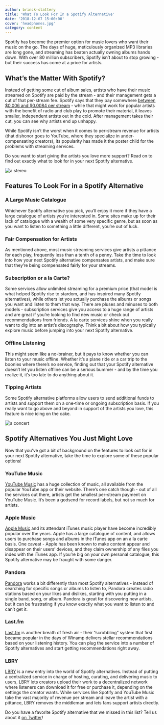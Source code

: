 ```yaml
---
author: brinck-slattery
title: 'What To Look For In a Spotify Alternative'
date: '2018-12-07 15:00:00'
cover: 'headphones.jpg'
category: content
---
```


Spotify has become the premier option for music lovers who want their music on the go. The days of huge, meticulously organized MP3 libraries are long gone, and streaming has beaten actually owning albums hands down. With over 80 million subscribers, Spotify isn’t about to stop growing - but their success has come at a price for artists. 

## What’s the Matter With Spotify?

Instead of getting some cut of album sales, artists who have their music streamed on Spotify are paid by the stream - and their management gets a cut of that per-stream fee. Spotify says that they pay somewhere [between $0.006 and $0.0084 per stream](https://www.cnbc.com/2018/01/26/how-spotify-apple-music-can-pay-musicians-more-commentary.html) - while that might work for popular artists with the benefit of radio and club play to promote their material, it leaves smaller, independent artists out in the cold. After management takes their cut, you can see why artists end up unhappy.

While Spotify isn’t the worst when it comes to per-stream revenue for artists (that dishonor goes to YouTube, where they specialize in under-compensating creators), its popularity has made it the poster child for the problems with streaming services.

Do you want to start giving the artists you love more support? Read on to find out exactly what to look for in your next Spotify alternative.

![a stereo](https://lbry.io/img/stereo.jpg)

## Features To Look For in a Spotify Alternative

### A Large Music Catalogue

Whichever Spotify alternative you pick, you’ll enjoy it more if they have a large catalogue of artists you’re interested in. Some sites make up for their lack of catalogue with a wealth of some very specific genre, but as soon as you want to listen to something a little different, you’re out of luck. 

### Fair Compensation for Artists

As mentioned above, most music streaming services give artists a pittance for each play, frequently less than a tenth of a penny. Take the time to look into how your next Spotify alternative compensates artists, and make sure that they’re being compensated fairly for your streams.

### Subscription or a la Carte?

Some services allow unlimited streaming for a premium price (that model is what helped Spotify rise to stardom, and has inspired many Spotify alternatives), while others let you actually purchase the albums or songs you want and listen to them that way. There are pluses and minuses to both models - subscription services give you access to a huge range of artists and are great if you’re looking to find new music or check out recommendations from friends. A la carte services shine when you really want to dig into an artist’s discography. Think a bit about how you typically explore music before jumping into your next Spotify alternative.

### Offline Listening

This might seem like a no-brainer, but it pays to know whether you can listen to your music offline. Whether it’s a plane ride or a car trip to the boonies where there’s no service, finding out that your Spotify alternative doesn’t let you listen offline can be a serious bummer - and by the time you realize it, it’s too late to do anything about it.

### Tipping Artists

Some Spotify alternative platforms allow users to send additional funds to artists and support them on a one-time or ongoing subscription basis. If you really want to go above and beyond in support of the artists you love, this feature is nice icing on the cake.

![a concert](https://lbry.io/img/concert.jpg)

## Spotify Alternatives You Just Might Love

Now that you’ve got a bit of background on the features to look out for in your next Spotify alternative, take the time to explore some of these popular options! 

### YouTube Music
[YouTube Music](https://music.youtube.com/) has a huge collection of music, all available from the popular YouTube app or their website. There’s one catch though - out of all the services out there, artists get the smallest per-stream payment on YouTube Music. It’s been a godsend for record labels, but not so much for artists.

### Apple Music
[Apple Music](https://www.apple.com/music/) and its attendant iTunes music player have become incredibly popular over the years. Apple has a large catalogue of content, and allows users to purchase songs and albums in the iTunes app on an a la carte basis. One caveat - Apple has been known to make content appear and disappear on their users’ devices, and they claim ownership of any files you index with the iTunes app. If you’re big on your own personal catalogue, this Spotify alternative may be fraught with some danger.

### Pandora
[Pandora](https://www.pandora.com/) works a bit differently than most Spotify alternatives - instead of searching for specific songs or albums to listen to, Pandora creates radio stations based on your likes and dislikes, starting with you putting in a single band, song, or album. Pandora is great for discovering new artists, but it can be frustrating if you know exactly what you want to listen to and can’t get it.

### Last.fm
[Last.fm](https://www.last.fm/) is another breath of fresh air - their “scrobbling” system that first became popular in the days of Winamp delivers stellar recommendations based on your listening history. You can plug the service into a number of Spotify alternatives and start getting recommendations right away.

### LBRY
[LBRY](https://lbry.io/get) is a new entry into the world of Spotify alternatives. Instead of putting a centralized service in charge of hosting, curating, and delivering music to users, LBRY lets creators upload their work to a decentralized network where listeners can download it for free or purchase it, depending on the settings the creator wants. While services like Spotify and YouTube Music take the vast majority of revenue per stream and leave the artist with a pittance, LBRY removes the middleman and lets fans support artists directly.

Do you have a favorite Spotify alternative that we missed in this list? Tell us about it [on Twitter](https://twitter.com/LBRYio)!

